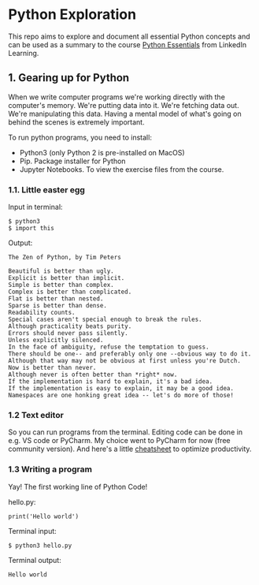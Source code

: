 # Python Exploration
This repo aims to explore and document all essential Python concepts and can be used as a summary to the course [Python Essentials](https://www.linkedin.com/learning/python-essential-training-18764650) from LinkedIn Learning.

## 1. Gearing up for Python
When we write computer programs we're working directly with the computer's memory. We're putting data into it. We're fetching data out. We're manipulating this data. Having a mental model of what's going on behind the scenes is extremely important.

To run python programs, you need to install:

- Python3 (only Python 2 is pre-installed on MacOS)
- Pip. Package installer for Python
- Jupyter Notebooks. To view the exercise files from the course.

### 1.1. Little easter egg

Input in terminal:
```
$ python3
$ import this
```

Output:
```
The Zen of Python, by Tim Peters

Beautiful is better than ugly.
Explicit is better than implicit.
Simple is better than complex.
Complex is better than complicated.
Flat is better than nested.
Sparse is better than dense.
Readability counts.
Special cases aren't special enough to break the rules.
Although practicality beats purity.
Errors should never pass silently.
Unless explicitly silenced.
In the face of ambiguity, refuse the temptation to guess.
There should be one-- and preferably only one --obvious way to do it.
Although that way may not be obvious at first unless you're Dutch.
Now is better than never.
Although never is often better than *right* now.
If the implementation is hard to explain, it's a bad idea.
If the implementation is easy to explain, it may be a good idea.
Namespaces are one honking great idea -- let's do more of those!
```

### 1.2 Text editor
So you can run programs from the terminal. Editing code can be done in e.g. VS code or PyCharm. My choice went to PyCharm for now (free community version). And here's a little [cheatsheet](https://resources.jetbrains.com/storage/products/pycharm/docs/PyCharm_ReferenceCard_mac.pdf) to optimize productivity.

### 1.3 Writing a program
Yay! The first working line of Python Code!

hello.py:
```
print('Hello world')
```

Terminal input:
```
$ python3 hello.py
```
Terminal output:
```
Hello world
```